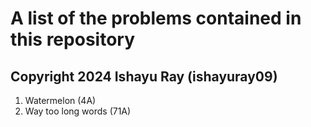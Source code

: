 # A list of the problems contained in this repository
## Copyright 2024 Ishayu Ray (ishayuray09)
1) Watermelon (4A)
2) Way too long words (71A)